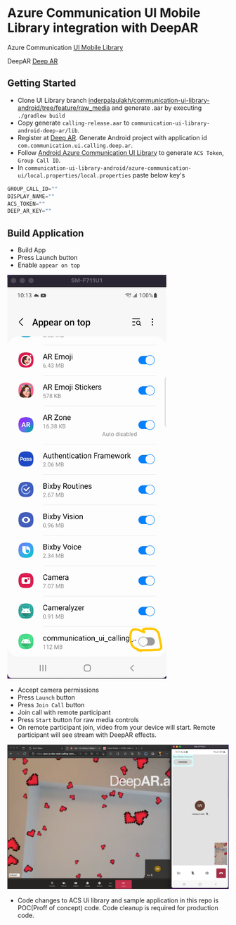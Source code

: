 # Azure Communication UI Mobile Library integration with DeepAR

Azure Communication [UI Mobile Library](https://docs.microsoft.com/en-us/azure/communication-services/concepts/ui-library/ui-library-overview)

DeepAR [Deep AR](https://www.deepar.ai/) 

## Getting Started

- Clone UI Library branch [inderpalaulakh/communication-ui-library-android/tree/feature/raw_media](https://github.com/inderpalaulakh/communication-ui-library-android/tree/feature/raw_media) and generate .aar by executing `./gradlew build`
- Copy generate `calling-release.aar` to `communication-ui-library-android-deep-ar/lib`. 
- Register at [Deep AR](https://www.deepar.ai/). Generate Android project with application id `com.communication.ui.calling.deep.ar`.
- Follow [Android Azure Communication UI Library](https://learn.microsoft.com/en-us/azure/communication-services/quickstarts/ui-library/get-started-composites?tabs=kotlin&pivots=platform-android) to generate `ACS Token`, `Group Call ID`.
- In `communication-ui-library-android/azure-communication-ui/local.properties/local.properties` paste below key's

```groovy
GROUP_CALL_ID=""
DISPLAY_NAME=""
ACS_TOKEN=""
DEEP_AR_KEY=""
```

## Build Application
- Build App
- Press Launch button
- Enable `appear on top`
  
![Hero Image](images/enableontop.png)

- Accept camera permissions
- Press `Launch` button
- Press `Join Call` button
- Join call with remote participant
- Press `Start` button for raw media controls
- On remote participant join, video from your device will start. Remote participant will see stream with DeepAR effects.

![Hero Image](images/workingrawmedia.png)

* Code changes to ACS Ui library and sample application in this repo is POC(Proff of concept) code. Code cleanup is required for production code.
